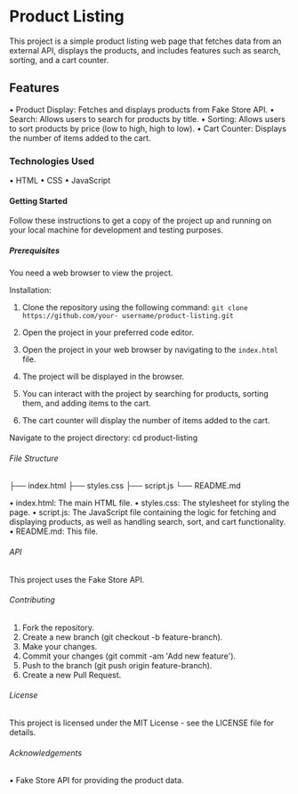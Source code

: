 
# Product Listing

This project is a simple product listing web page that fetches data from an external API, displays the products, and includes features such as search, sorting, and a cart counter.

## Features

 • Product Display: Fetches and displays products from Fake Store API.
 • Search: Allows users to search for products by title.
 • Sorting: Allows users to sort products by price (low to high, high to low).
 • Cart Counter: Displays the number of items added to the cart.

### Technologies Used

 • HTML
 • CSS
 • JavaScript

#### Getting Started

 Follow these instructions to get a copy of the project up and running on your local machine for development and testing purposes.

##### Prerequisites

 You need a web browser to view the project.

 Installation:

 1. Clone the repository using the following command: `git clone https://github.com/your-
 username/product-listing.git`

 2. Open the project in your preferred code editor.
 3. Open the project in your web browser by navigating to the `index.html` file.
 4. The project will be displayed in the browser.
 5. You can interact with the project by searching for products, sorting them, and adding items to
 the cart.
 6. The cart counter will display the number of items added to the cart.

 Navigate to the project directory:
 cd product-listing

###### File Structure

 ├── index.html
 ├── styles.css
 ├── script.js
 └── README.md

 • index.html: The main HTML file.
 • styles.css: The stylesheet for styling the page.
 • script.js: The JavaScript file containing the logic for fetching and displaying products, as well as handling search, sort, and cart functionality.
 • README.md: This file.

###### API

 This project uses the Fake Store API.

###### Contributing

 1. Fork the repository.
 2. Create a new branch (git checkout -b feature-branch).
 3. Make your changes.
 4. Commit your changes (git commit -am 'Add new feature').
 5. Push to the branch (git push origin feature-branch).
 6. Create a new Pull Request.

###### License

 This project is licensed under the MIT License - see the LICENSE file for details.

###### Acknowledgements

 • Fake Store API for providing the product data.